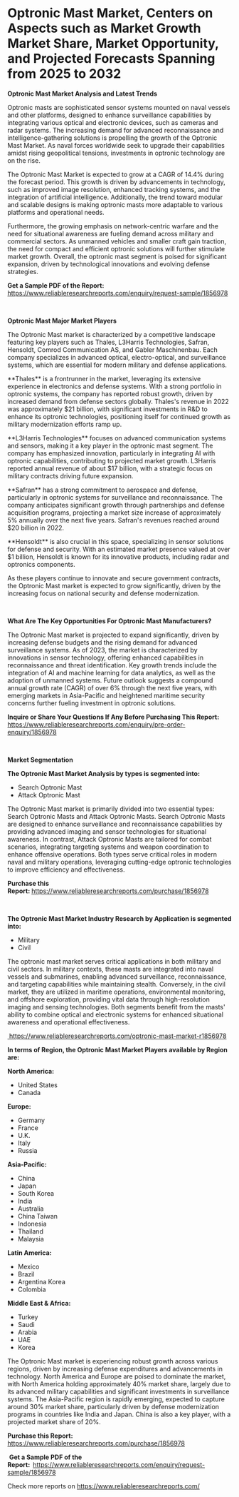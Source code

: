 <p><h1>Optronic Mast Market, Centers on Aspects such as Market Growth Market Share, Market Opportunity, and Projected Forecasts Spanning from 2025 to 2032</h1></p><p><strong>Optronic Mast Market Analysis and Latest Trends</strong></p>
<p><p>Optronic masts are sophisticated sensor systems mounted on naval vessels and other platforms, designed to enhance surveillance capabilities by integrating various optical and electronic devices, such as cameras and radar systems. The increasing demand for advanced reconnaissance and intelligence-gathering solutions is propelling the growth of the Optronic Mast Market. As naval forces worldwide seek to upgrade their capabilities amidst rising geopolitical tensions, investments in optronic technology are on the rise.</p><p>The Optronic Mast Market is expected to grow at a CAGR of 14.4% during the forecast period. This growth is driven by advancements in technology, such as improved image resolution, enhanced tracking systems, and the integration of artificial intelligence. Additionally, the trend toward modular and scalable designs is making optronic masts more adaptable to various platforms and operational needs.</p><p>Furthermore, the growing emphasis on network-centric warfare and the need for situational awareness are fueling demand across military and commercial sectors. As unmanned vehicles and smaller craft gain traction, the need for compact and efficient optronic solutions will further stimulate market growth. Overall, the optronic mast segment is poised for significant expansion, driven by technological innovations and evolving defense strategies.</p></p>
<p><strong>Get a Sample PDF of the Report:&nbsp;</strong> <a href="https://www.reliableresearchreports.com/enquiry/request-sample/1856978?utm_campaign=2567&utm_medium=2&utm_source=Github&utm_content=ia&utm_term=19022025&utm_id=optronic-mast">https://www.reliableresearchreports.com/enquiry/request-sample/1856978</a></p>
<p>&nbsp;</p>
<p><strong>Optronic Mast Major Market Players</strong></p>
<p><p>The Optronic Mast market is characterized by a competitive landscape featuring key players such as Thales, L3Harris Technologies, Safran, Hensoldt, Comrod Communication AS, and Gabler Maschinenbau. Each company specializes in advanced optical, electro-optical, and surveillance systems, which are essential for modern military and defense applications.</p><p>**Thales** is a frontrunner in the market, leveraging its extensive experience in electronics and defense systems. With a strong portfolio in optronic systems, the company has reported robust growth, driven by increased demand from defense sectors globally. Thales's revenue in 2022 was approximately $21 billion, with significant investments in R&D to enhance its optronic technologies, positioning itself for continued growth as military modernization efforts ramp up.</p><p>**L3Harris Technologies** focuses on advanced communication systems and sensors, making it a key player in the optronic mast segment. The company has emphasized innovation, particularly in integrating AI with optronic capabilities, contributing to projected market growth. L3Harris reported annual revenue of about $17 billion, with a strategic focus on military contracts driving future expansion.</p><p>**Safran** has a strong commitment to aerospace and defense, particularly in optronic systems for surveillance and reconnaissance. The company anticipates significant growth through partnerships and defense acquisition programs, projecting a market size increase of approximately 5% annually over the next five years. Safran's revenues reached around $20 billion in 2022.</p><p>**Hensoldt** is also crucial in this space, specializing in sensor solutions for defense and security. With an estimated market presence valued at over $1 billion, Hensoldt is known for its innovative products, including radar and optronics components.</p><p>As these players continue to innovate and secure government contracts, the Optronic Mast market is expected to grow significantly, driven by the increasing focus on national security and defense modernization.</p></p>
<p>&nbsp;</p>
<p><strong>What Are The Key Opportunities For Optronic Mast Manufacturers?</strong></p>
<p><p>The Optronic Mast market is projected to expand significantly, driven by increasing defense budgets and the rising demand for advanced surveillance systems. As of 2023, the market is characterized by innovations in sensor technology, offering enhanced capabilities in reconnaissance and threat identification. Key growth trends include the integration of AI and machine learning for data analytics, as well as the adoption of unmanned systems. Future outlook suggests a compound annual growth rate (CAGR) of over 6% through the next five years, with emerging markets in Asia-Pacific and heightened maritime security concerns further fueling investment in optronic solutions.</p></p>
<p><strong>Inquire or Share Your Questions If Any Before Purchasing This Report:</strong> <a href="https://www.reliableresearchreports.com/enquiry/pre-order-enquiry/1856978?utm_campaign=2567&utm_medium=2&utm_source=Github&utm_content=ia&utm_term=19022025&utm_id=optronic-mast">https://www.reliableresearchreports.com/enquiry/pre-order-enquiry/1856978</a></p>
<p>&nbsp;</p>
<p><strong>Market Segmentation</strong></p>
<p><strong>The Optronic Mast Market Analysis by types is segmented into:</strong></p>
<p><ul><li>Search Optronic Mast</li><li>Attack Optronic Mast</li></ul></p>
<p><p>The Optronic Mast market is primarily divided into two essential types: Search Optronic Masts and Attack Optronic Masts. Search Optronic Masts are designed to enhance surveillance and reconnaissance capabilities by providing advanced imaging and sensor technologies for situational awareness. In contrast, Attack Optronic Masts are tailored for combat scenarios, integrating targeting systems and weapon coordination to enhance offensive operations. Both types serve critical roles in modern naval and military operations, leveraging cutting-edge optronic technologies to improve efficiency and effectiveness.</p></p>
<p><strong>Purchase this Report:&nbsp;</strong><a href="https://www.reliableresearchreports.com/purchase/1856978?utm_campaign=2567&utm_medium=2&utm_source=Github&utm_content=ia&utm_term=19022025&utm_id=optronic-mast">https://www.reliableresearchreports.com/purchase/1856978</a></p>
<p>&nbsp;</p>
<p><strong>The Optronic Mast Market Industry Research by Application is segmented into:</strong></p>
<p><ul><li>Military</li><li>Civil</li></ul></p>
<p><p>The optronic mast market serves critical applications in both military and civil sectors. In military contexts, these masts are integrated into naval vessels and submarines, enabling advanced surveillance, reconnaissance, and targeting capabilities while maintaining stealth. Conversely, in the civil market, they are utilized in maritime operations, environmental monitoring, and offshore exploration, providing vital data through high-resolution imaging and sensing technologies. Both segments benefit from the masts' ability to combine optical and electronic systems for enhanced situational awareness and operational effectiveness.</p></p>
<p><a href="https://www.reliableresearchreports.com/optronic-mast-market-r1856978?utm_campaign=2567&utm_medium=2&utm_source=Github&utm_content=ia&utm_term=19022025&utm_id=optronic-mast">&nbsp;https://www.reliableresearchreports.com/optronic-mast-market-r1856978</a></p>
<p><strong>In terms of Region, the Optronic Mast Market Players available by Region are:</strong></p>
<p>
    <p> <strong> North America: </strong>
        <ul>
            <li>United States</li>
            <li>Canada</li>
        </ul>
        </p> 
    <p> <strong> Europe: </strong>
        <ul>
            <li>Germany</li>
            <li>France</li>
            <li>U.K.</li>
            <li>Italy</li>
            <li>Russia</li>
        </ul>
        </p> 
    <p> <strong> Asia-Pacific: </strong>
        <ul>
            <li>China</li>
            <li>Japan</li>
            <li>South Korea</li>
            <li>India</li>
            <li>Australia</li>
            <li>China Taiwan</li>
            <li>Indonesia</li>
            <li>Thailand</li>
            <li>Malaysia</li>
        </ul>
        </p> 
    <p> <strong> Latin America: </strong>
        <ul>
            <li>Mexico</li>
            <li>Brazil</li>
            <li>Argentina Korea</li>
            <li>Colombia</li>
        </ul>
        </p> 
    <p> <strong> Middle East & Africa: </strong>
        <ul>
            <li>Turkey</li>
            <li>Saudi</li>
            <li>Arabia</li>
            <li>UAE</li>
            <li>Korea</li>
        </ul>
    </p>
    </p>
<p><p>The Optronic Mast market is experiencing robust growth across various regions, driven by increasing defense expenditures and advancements in technology. North America and Europe are poised to dominate the market, with North America holding approximately 40% market share, largely due to its advanced military capabilities and significant investments in surveillance systems. The Asia-Pacific region is rapidly emerging, expected to capture around 30% market share, particularly driven by defense modernization programs in countries like India and Japan. China is also a key player, with a projected market share of 20%.</p></p>
<p><strong>Purchase this Report: </strong><a href="https://www.reliableresearchreports.com/purchase/1856978?utm_campaign=2567&utm_medium=2&utm_source=Github&utm_content=ia&utm_term=19022025&utm_id=optronic-mast">https://www.reliableresearchreports.com/purchase/1856978</a></p>
<p>&nbsp;<strong>Get a Sample PDF of the Report:&nbsp;&nbsp;</strong><a href="https://www.reliableresearchreports.com/enquiry/request-sample/1856978?utm_campaign=2567&utm_medium=2&utm_source=Github&utm_content=ia&utm_term=19022025&utm_id=optronic-mast">https://www.reliableresearchreports.com/enquiry/request-sample/1856978</a></p>
<p><strong></strong></p>
<p>Check more reports on <a href="https://www.reliableresearchreports.com/?utm_campaign=2567&utm_medium=2&utm_source=Github&utm_content=ia&utm_term=19022025&utm_id=optronic-mast">https://www.reliableresearchreports.com/</a></p>